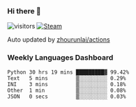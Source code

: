 ### Hi there 👋

![visitors](https://visitor-badge.glitch.me/badge?page_id=zhourunlai)
[![Steam](https://img.shields.io/badge/dynamic/json?label=Steam&query=%24.data.totalSubs&url=https%3A%2F%2Fapi.spencerwoo.com%2Fsubstats%2F%3Fsource%3DsteamGames%26queryKey%3D76561198285156854&suffix=%20Games&logo=steam&labelColor=134375&color=0b1a37&longCache=true)](http://steamcommunity.com/profiles/76561198285156854)

Auto updated by <a href="https://github.com/zhourunlai/zhourunlai/actions" target="_blank">zhourunlai/actions</a>

### Weekly Languages Dashboard

<!--PART:wakatime-->
```text
Python 30 hrs 19 mins █████████▓ 99.42%
Text   5 mins         ▒░░░░░░░░░ 0.29%
INI    3 mins         ▒░░░░░░░░░ 0.18%
Other  1 min          ▒░░░░░░░░░ 0.08%
JSON   0 secs         ▒░░░░░░░░░ 0.03%
```
<!--PART:wakatime-->
